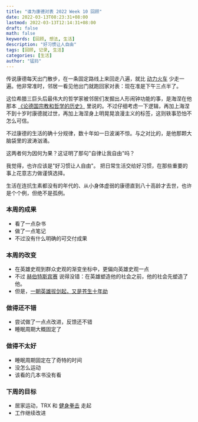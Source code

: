 ```yaml
---
title: "谁为康德对表 2022 Week 10 回顾"
date: 2022-03-13T08:23:31+08:00
lastmod: 2022-03-13T12:14:31+08:00
draft: false
math: false
keywords: [回顾, 想法, 生活]
description: "好习惯让人自由"
tags: [回顾, 记录, 生活]
categories: [生活]
author: "猛犸"
---
```


传说康德每天出门散步，在一条固定路线上来回走八遍，就比 [动力火车](https://www.bilibili.com/video/BV1p54y1r7R9) 少走一遍。他非常准时，邻居一看见他出门就跑回家对表：现在准是下午三点半了。

这位希腊三巨头后最伟大的哲学家被邻居们发掘出人形闹钟功能的事，是海涅在他那本 [《论德国宗教和哲学的历史》](https://book.douban.com/subject/26754368/) 里说的。不过仔细考虑一下逻辑，再加上海涅不到十岁时康德就过世，再加上海涅身上明晃晃浪漫主义的标签，这则轶事恐怕不怎么可信。

不过康德的生活的确十分规律，数十年如一日波澜不惊。与之对比的，是他那颗大脑袋里的波涛汹涌。

这两者何为因何为果？这证明了那句"自律让我自由"吗？

我觉得，也许应该是"好习惯让人自由"。 把日常生活交给好习惯，在那些重要的事上花意志力做谨慎选择。

生活在连抗生素都没有的年代的、从小身体虚弱的康德直到八十高龄才去世，也许是个个例，但绝不是孤例。

### 本周的成果

- 看了一点杂书
- 做了一点笔记
- 不过没有什么明确的可交付成果

### 本周的改变

- 在英雄史观到群众史观的渐变坐标中，更偏向英雄史观一点
- 不过 [赫伯特斯宾赛](https://book.douban.com/subject/1613877/) 说得没错：在英雄塑造他的社会之前，他的社会先塑造了他。
- 但是，[一朝英雄拔剑起，又是苍生十年劫](https://book.douban.com/subject/1437858/)

### 做得还不错

- 尝试做了一点点改进，反馈还不错
- 睡眠周期大概固定了

### 做得不太好

- 睡眠周期固定在了奇特的时间
- 没怎么运动
- 该看的几本书没有看

### 下周的目标

- 居家运动，TRX 和 [健身拳击](https://www.douban.com/game/30340866/) 走起
- 工作继续改进
